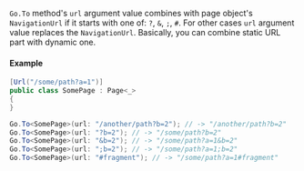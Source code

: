 `Go.To` method's `url` argument value combines with page object's `NavigationUrl`
if it starts with one of: `?`, `&`, `;`, `#`.
For other cases `url` argument value replaces the `NavigationUrl`.
Basically, you can combine static URL part with dynamic one.

#### Example

```cs
[Url("/some/path?a=1")]
public class SomePage : Page<_>
{
}
```

```cs
Go.To<SomePage>(url: "/another/path?b=2"); // -> "/another/path?b=2"
Go.To<SomePage>(url: "?b=2"); // -> "/some/path?b=2"
Go.To<SomePage>(url: "&b=2"); // -> "/some/path?a=1&b=2"
Go.To<SomePage>(url: ";b=2"); // -> "/some/path?a=1;b=2"
Go.To<SomePage>(url: "#fragment"); // -> "/some/path?a=1#fragment"
```
